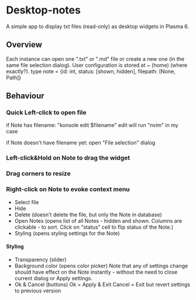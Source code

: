 # Desktop-notes
A simple app to display txt files (read-only) as desktop widgets in Plasma 6.


## Overview
Each instance can open one ".txt" or ".md" file or create a new one (in the same file selection dialog).
User configuration is stored at ~ (home) (where exactly?).
type note = {id: int, status: [shown, hidden], filepath: [None, Path]}


## Behaviour

### Quick Left-click to open file
if Note has filename:
"konsole edit $filename"
edit will run "nvim" in my case

if Note doesn't have filename yet:
open "File selection" dialog

### Left-click&Hold on Note to drag the widget

### Drag corners to resize

### Right-click on Note to evoke context menu
- Select file
- Hide
- Delete (doesn't delete the file, but only the Note in database)
- Open Notes (opens list of all Notes - hidden and shown. Columns are clickable - to sort. Click on "status" cell to flip status of the Note.)
- Styling (opens styling settings for the Note)

#### Styling
- Transparency (slider)
- Background color (opens color picker)
Note that any of settings change should have effect on the Note instantly - without the need to close current dialog or Apply settings.
- Ok & Cancel (buttons)
Ok = Apply & Exit
Cancel = Exit but revert settings to previous version
